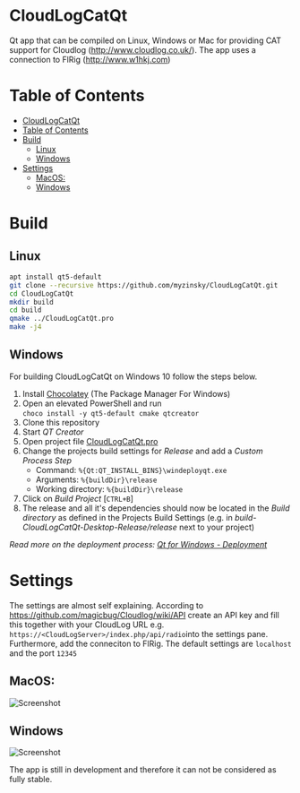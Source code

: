 # CloudLogCatQt

Qt app that can be compiled on  Linux, Windows or Mac for providing CAT support for Cloudlog (http://www.cloudlog.co.uk/).
The app uses a connection to FlRig (http://www.w1hkj.com)

# Table of Contents

- [CloudLogCatQt](#cloudlogcatqt)
- [Table of Contents](#table-of-contents)
- [Build](#build)
  - [Linux](#linux)
  - [Windows](#windows)
- [Settings](#settings)
  - [MacOS:](#macos)
  - [Windows](#windows-1)

# Build

## Linux

```bash
apt install qt5-default
git clone --recursive https://github.com/myzinsky/CloudLogCatQt.git
cd CloudLogCatQt
mkdir build
cd build
qmake ../CloudLogCatQt.pro
make -j4
```

## Windows

For building CloudLogCatQt on Windows 10 follow the steps below.

1. Install [Chocolatey] (The Package Manager For Windows)
2. Open an elevated PowerShell and run  
    `choco install -y qt5-default cmake qtcreator`
3. Clone this repository
4. Start _QT Creator_
5. Open project file [CloudLogCatQt.pro]()
6. Change the projects build settings for _Release_ and add a _Custom Process Step_
     - Command: `%{Qt:QT_INSTALL_BINS}\windeployqt.exe`
    - Arguments: `%{buildDir}\release`
    - Working directory: `%{buildDir}\release`
7. Click on _Build Project_ [`CTRL+B`]
8. The release and all it's dependencies should now be located in the _Build directory_ as defined in the Projects Build Settings (e.g. in _build-CloudLogCatQt-Desktop-Release/release_ next to your project)

_Read more on the deployment process: [Qt for Windows - Deployment]_


# Settings

The settings are almost self explaining. According to https://github.com/magicbug/Cloudlog/wiki/API create an API key and fill this together with your CloudLog URL e.g. ```https://<CloudLogServer>/index.php/api/radio```into the settings pane. Furthermore, add the conneciton to FlRig. The default settings are ```localhost``` and the port ```12345```

## MacOS:

![Screenshot](https://raw.githubusercontent.com/myzinsky/CloudLogCatQt/master/doc/CloudLogCATQt.png "Screenshot" )

## Windows

![Screenshot](https://raw.githubusercontent.com/myzinsky/CloudLogCatQt/master/doc/Windows.png "Screenshot" )

The app is still in development and therefore it can not be considered as fully stable.



[Chocolatey]: https://chocolatey.org/install
[Qt for Windows - Deployment]: https://doc.qt.io/qt-5/windows-deployment.html
